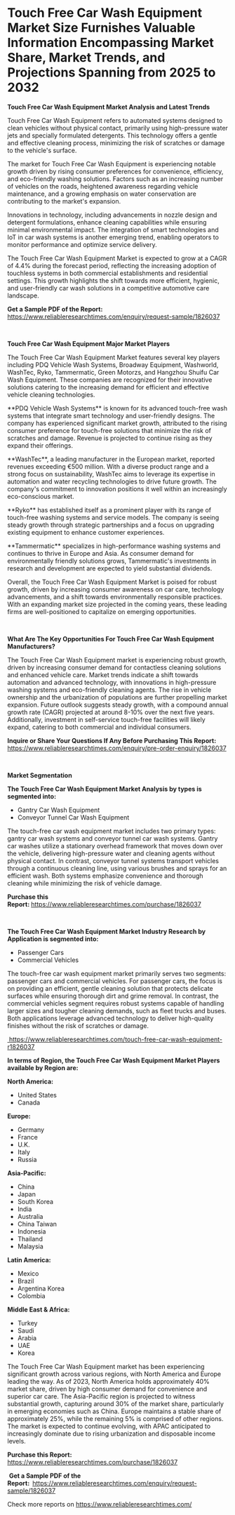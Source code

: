 <p><h1>Touch Free Car Wash Equipment Market Size Furnishes Valuable Information Encompassing Market Share, Market Trends, and Projections Spanning from 2025 to 2032</h1></p><p><strong>Touch Free Car Wash Equipment Market Analysis and Latest Trends</strong></p>
<p><p>Touch Free Car Wash Equipment refers to automated systems designed to clean vehicles without physical contact, primarily using high-pressure water jets and specially formulated detergents. This technology offers a gentle and effective cleaning process, minimizing the risk of scratches or damage to the vehicle's surface. </p><p>The market for Touch Free Car Wash Equipment is experiencing notable growth driven by rising consumer preferences for convenience, efficiency, and eco-friendly washing solutions. Factors such as an increasing number of vehicles on the roads, heightened awareness regarding vehicle maintenance, and a growing emphasis on water conservation are contributing to the market's expansion. </p><p>Innovations in technology, including advancements in nozzle design and detergent formulations, enhance cleaning capabilities while ensuring minimal environmental impact. The integration of smart technologies and IoT in car wash systems is another emerging trend, enabling operators to monitor performance and optimize service delivery. </p><p>The Touch Free Car Wash Equipment Market is expected to grow at a CAGR of 4.4% during the forecast period, reflecting the increasing adoption of touchless systems in both commercial establishments and residential settings. This growth highlights the shift towards more efficient, hygienic, and user-friendly car wash solutions in a competitive automotive care landscape.</p></p>
<p><strong>Get a Sample PDF of the Report:&nbsp;</strong> <a href="https://www.reliableresearchtimes.com/enquiry/request-sample/1826037?utm_campaign=2264&utm_medium=2&utm_source=Github&utm_content=ia&utm_term=09042025&utm_id=touch-free-car-wash-equipment">https://www.reliableresearchtimes.com/enquiry/request-sample/1826037</a></p>
<p>&nbsp;</p>
<p><strong>Touch Free Car Wash Equipment Major Market Players</strong></p>
<p><p>The Touch Free Car Wash Equipment Market features several key players including PDQ Vehicle Wash Systems, Broadway Equipment, Washworld, WashTec, Ryko, Tammermatic, Green Motorzs, and Hangzhou Shuifu Car Wash Equipment. These companies are recognized for their innovative solutions catering to the increasing demand for efficient and effective vehicle cleaning technologies.</p><p>**PDQ Vehicle Wash Systems** is known for its advanced touch-free wash systems that integrate smart technology and user-friendly designs. The company has experienced significant market growth, attributed to the rising consumer preference for touch-free solutions that minimize the risk of scratches and damage. Revenue is projected to continue rising as they expand their offerings.</p><p>**WashTec**, a leading manufacturer in the European market, reported revenues exceeding €500 million. With a diverse product range and a strong focus on sustainability, WashTec aims to leverage its expertise in automation and water recycling technologies to drive future growth. The company's commitment to innovation positions it well within an increasingly eco-conscious market.</p><p>**Ryko** has established itself as a prominent player with its range of touch-free washing systems and service models. The company is seeing steady growth through strategic partnerships and a focus on upgrading existing equipment to enhance customer experiences.</p><p>**Tammermatic** specializes in high-performance washing systems and continues to thrive in Europe and Asia. As consumer demand for environmentally friendly solutions grows, Tammermatic's investments in research and development are expected to yield substantial dividends.</p><p>Overall, the Touch Free Car Wash Equipment Market is poised for robust growth, driven by increasing consumer awareness on car care, technology advancements, and a shift towards environmentally responsible practices. With an expanding market size projected in the coming years, these leading firms are well-positioned to capitalize on emerging opportunities.</p></p>
<p>&nbsp;</p>
<p><strong>What Are The Key Opportunities For Touch Free Car Wash Equipment Manufacturers?</strong></p>
<p><p>The Touch Free Car Wash Equipment market is experiencing robust growth, driven by increasing consumer demand for contactless cleaning solutions and enhanced vehicle care. Market trends indicate a shift towards automation and advanced technology, with innovations in high-pressure washing systems and eco-friendly cleaning agents. The rise in vehicle ownership and the urbanization of populations are further propelling market expansion. Future outlook suggests steady growth, with a compound annual growth rate (CAGR) projected at around 8-10% over the next five years. Additionally, investment in self-service touch-free facilities will likely expand, catering to both commercial and individual consumers.</p></p>
<p><strong>Inquire or Share Your Questions If Any Before Purchasing This Report:</strong> <a href="https://www.reliableresearchtimes.com/enquiry/pre-order-enquiry/1826037?utm_campaign=2264&utm_medium=2&utm_source=Github&utm_content=ia&utm_term=09042025&utm_id=touch-free-car-wash-equipment">https://www.reliableresearchtimes.com/enquiry/pre-order-enquiry/1826037</a></p>
<p>&nbsp;</p>
<p><strong>Market Segmentation</strong></p>
<p><strong>The Touch Free Car Wash Equipment Market Analysis by types is segmented into:</strong></p>
<p><ul><li>Gantry Car Wash Equipment</li><li>Conveyor Tunnel Car Wash Equipment</li></ul></p>
<p><p>The touch-free car wash equipment market includes two primary types: gantry car wash systems and conveyor tunnel car wash systems. Gantry car washes utilize a stationary overhead framework that moves down over the vehicle, delivering high-pressure water and cleaning agents without physical contact. In contrast, conveyor tunnel systems transport vehicles through a continuous cleaning line, using various brushes and sprays for an efficient wash. Both systems emphasize convenience and thorough cleaning while minimizing the risk of vehicle damage.</p></p>
<p><strong>Purchase this Report:&nbsp;</strong><a href="https://www.reliableresearchtimes.com/purchase/1826037?utm_campaign=2264&utm_medium=2&utm_source=Github&utm_content=ia&utm_term=09042025&utm_id=touch-free-car-wash-equipment">https://www.reliableresearchtimes.com/purchase/1826037</a></p>
<p>&nbsp;</p>
<p><strong>The Touch Free Car Wash Equipment Market Industry Research by Application is segmented into:</strong></p>
<p><ul><li>Passenger Cars</li><li>Commercial Vehicles</li></ul></p>
<p><p>The touch-free car wash equipment market primarily serves two segments: passenger cars and commercial vehicles. For passenger cars, the focus is on providing an efficient, gentle cleaning solution that protects delicate surfaces while ensuring thorough dirt and grime removal. In contrast, the commercial vehicles segment requires robust systems capable of handling larger sizes and tougher cleaning demands, such as fleet trucks and buses. Both applications leverage advanced technology to deliver high-quality finishes without the risk of scratches or damage.</p></p>
<p><a href="https://www.reliableresearchtimes.com/touch-free-car-wash-equipment-r1826037?utm_campaign=2264&utm_medium=2&utm_source=Github&utm_content=ia&utm_term=09042025&utm_id=touch-free-car-wash-equipment">&nbsp;https://www.reliableresearchtimes.com/touch-free-car-wash-equipment-r1826037</a></p>
<p><strong>In terms of Region, the Touch Free Car Wash Equipment Market Players available by Region are:</strong></p>
<p>
    <p> <strong> North America: </strong>
        <ul>
            <li>United States</li>
            <li>Canada</li>
        </ul>
        </p> 
    <p> <strong> Europe: </strong>
        <ul>
            <li>Germany</li>
            <li>France</li>
            <li>U.K.</li>
            <li>Italy</li>
            <li>Russia</li>
        </ul>
        </p> 
    <p> <strong> Asia-Pacific: </strong>
        <ul>
            <li>China</li>
            <li>Japan</li>
            <li>South Korea</li>
            <li>India</li>
            <li>Australia</li>
            <li>China Taiwan</li>
            <li>Indonesia</li>
            <li>Thailand</li>
            <li>Malaysia</li>
        </ul>
        </p> 
    <p> <strong> Latin America: </strong>
        <ul>
            <li>Mexico</li>
            <li>Brazil</li>
            <li>Argentina Korea</li>
            <li>Colombia</li>
        </ul>
        </p> 
    <p> <strong> Middle East & Africa: </strong>
        <ul>
            <li>Turkey</li>
            <li>Saudi</li>
            <li>Arabia</li>
            <li>UAE</li>
            <li>Korea</li>
        </ul>
    </p>
    </p>
<p><p>The Touch Free Car Wash Equipment market has been experiencing significant growth across various regions, with North America and Europe leading the way. As of 2023, North America holds approximately 40% market share, driven by high consumer demand for convenience and superior car care. The Asia-Pacific region is projected to witness substantial growth, capturing around 30% of the market share, particularly in emerging economies such as China. Europe maintains a stable share of approximately 25%, while the remaining 5% is comprised of other regions. The market is expected to continue evolving, with APAC anticipated to increasingly dominate due to rising urbanization and disposable income levels.</p></p>
<p><strong>Purchase this Report: </strong><a href="https://www.reliableresearchtimes.com/purchase/1826037?utm_campaign=2264&utm_medium=2&utm_source=Github&utm_content=ia&utm_term=09042025&utm_id=touch-free-car-wash-equipment">https://www.reliableresearchtimes.com/purchase/1826037</a></p>
<p>&nbsp;<strong>Get a Sample PDF of the Report:&nbsp;&nbsp;</strong><a href="https://www.reliableresearchtimes.com/enquiry/request-sample/1826037?utm_campaign=2264&utm_medium=2&utm_source=Github&utm_content=ia&utm_term=09042025&utm_id=touch-free-car-wash-equipment">https://www.reliableresearchtimes.com/enquiry/request-sample/1826037</a></p>
<p><strong></strong></p>
<p>Check more reports on <a href="https://www.reliableresearchtimes.com/?utm_campaign=2264&utm_medium=2&utm_source=Github&utm_content=ia&utm_term=09042025&utm_id=touch-free-car-wash-equipment">https://www.reliableresearchtimes.com/</a></p>
